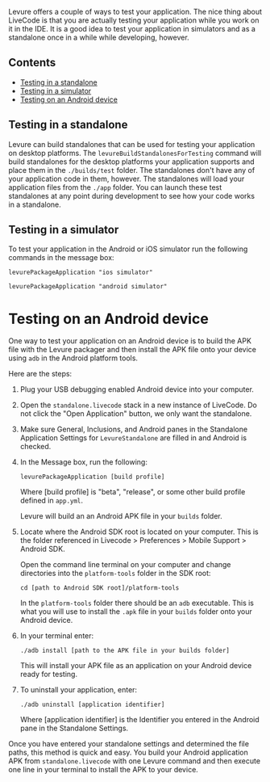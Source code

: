 Levure offers a couple of ways to test your application. The nice thing about LiveCode is that you are actually testing your application while you work on it in the IDE. It is a good idea to test your application in simulators and as a standalone once in a while while developing, however.

## Contents

* [Testing in a standalone](#testing-in-a-standalone)
* [Testing in a simulator](#testing-in-a-simulator)
* [Testing on an Android device](#testing-on-an-android-device)

## Testing in a standalone

Levure can build standalones that can be used for testing your application on desktop platforms. The `levureBuildStandalonesForTesting` command will build standalones for the desktop platforms your application supports and place them in the `./builds/test` folder. The standalones don't have any of your application code in them, however. The standalones will load your application files from the `./app` folder. You can launch these test standalones at any point during development to see how your code works in a standalone.

## Testing in a simulator

To test your application in the Android or iOS simulator run the following commands in the message box:

```
levurePackageApplication "ios simulator"
```

```
levurePackageApplication "android simulator"
```

# Testing on an Android device

One way to test your application on an Android device is to build the APK file with the Levure packager and then install the APK file onto your device using `adb` in the Android platform tools.

Here are the steps:

1. Plug your USB debugging enabled Android device into your computer.

2. Open the `standalone.livecode` stack in a new instance of LiveCode. Do not click the "Open Application" button, we only want the standalone.

3. Make sure General, Inclusions, and Android panes in the Standalone Application Settings for `LevureStandalone` are filled in and Android is checked.

4. In the Message box, run the following:

   ```
   levurePackageApplication [build profile]
   ```

   Where [build profile] is "beta", "release", or some other build profile defined in `app.yml`.

   Levure will build an an Android APK file in your `builds` folder.

5. Locate where the Android SDK root is located on your computer. This is the folder referenced in Livecode > Preferences > Mobile Support > Android SDK.

   Open the command line terminal on your computer and change directories into the `platform-tools` folder in the SDK root:

   ```
   cd [path to Android SDK root]/platform-tools
   ```

   In the `platform-tools` folder there should be an `adb` executable. This is what you will use to install the `.apk` file in your `builds` folder onto your Android device.

6. In your terminal enter:

   ```
   ./adb install [path to the APK file in your builds folder]
   ```

   This will install your APK file as an application on your Android device ready for testing.

7. To uninstall your application, enter:

   ```
   ./adb uninstall [application identifier]
   ```

   Where [application identifier] is the Identifier you entered in the Android pane in the Standalone Settings.

Once you have entered your standalone settings and determined the file paths, this method is quick and easy. You build your Android application APK from `standalone.livecode` with one Levure command and then execute one line in your terminal to install the APK to your device.
